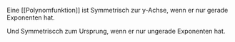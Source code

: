 Eine [[Polynomfunktion]] ist Symmetrisch zur y-Achse, wenn er nur gerade Exponenten hat.

Und Symmetriscch zum Ursprung, wenn er nur ungerade Exponenten hat.